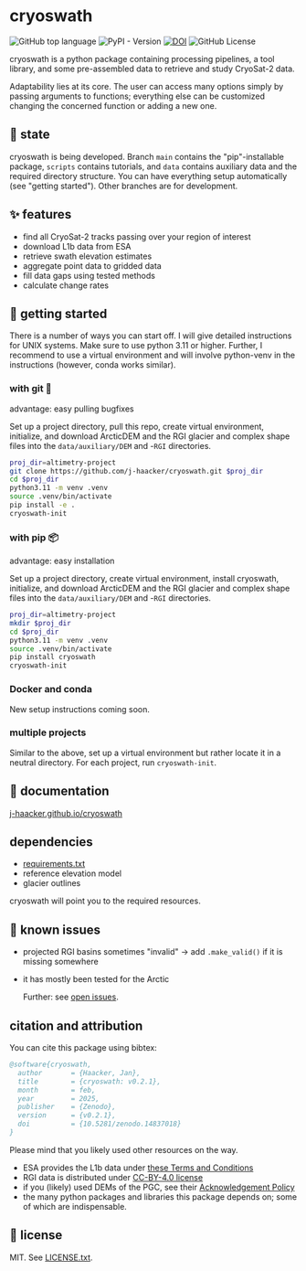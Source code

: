 # cryoswath

![GitHub top language](https://img.shields.io/github/languages/top/j-haacker/cryoswath)
![PyPI - Version](https://img.shields.io/pypi/v/cryoswath)
[![DOI](https://zenodo.org/badge/DOI/10.5281/zenodo.14837018.svg)](https://doi.org/10.5281/zenodo.14837018)
![GitHub License](https://img.shields.io/github/license/j-haacker/cryoswath)

cryoswath is a python package containing processing pipelines, a tool
library, and some pre-assembled data to retrieve and study CryoSat-2
data.

Adaptability lies at its core. The user can access many options simply
by passing arguments to functions; everything else can be customized
changing the concerned function or adding a new one.

## 🌱 state

cryoswath is being developed. Branch `main` contains the
"pip"-installable package, `scripts` contains tutorials, and `data`
contains auxiliary data and the required directory structure. You can
have everything setup automatically (see "getting started"). Other
branches are for development.

## ✨ features

- find all CryoSat-2 tracks passing over your region of interest
- download L1b data from ESA
- retrieve swath elevation estimates
- aggregate point data to gridded data
- fill data gaps using tested methods
- calculate change rates

## 🚀 getting started

There is a number of ways you can start off. I will give detailed
instructions for UNIX systems. Make sure to use python 3.11 or higher.
Further, I recommend to use a virtual environment and will involve
python-venv in the instructions (however, conda works similar).

### with git 🐙

advantage: easy pulling bugfixes

Set up a project directory, pull this repo, create virtual
environment, initialize, and download ArcticDEM and the RGI glacier and complex
shape files into the `data/auxiliary/DEM` and -`RGI` directories.

```sh
proj_dir=altimetry-project
git clone https://github.com/j-haacker/cryoswath.git $proj_dir
cd $proj_dir
python3.11 -m venv .venv
source .venv/bin/activate
pip install -e .
cryoswath-init
```

### with pip 📦

advantage: easy installation

Set up a project directory, create virtual environment, install
cryoswath, initialize, and download ArcticDEM and the RGI glacier and
complex shape files into the `data/auxiliary/DEM` and -`RGI`
directories.

```sh
proj_dir=altimetry-project
mkdir $proj_dir
cd $proj_dir
python3.11 -m venv .venv
source .venv/bin/activate
pip install cryoswath
cryoswath-init
```

### Docker and conda

New setup instructions coming soon.

### multiple projects

Similar to the above, set up a virtual environment but rather locate it
in a neutral directory. For each project, run `cryoswath-init`.

## 📖 documentation

[j-haacker.github.io/cryoswath](https://j-haacker.github.io/cryoswath/)

## dependencies

- [requirements.txt](https://github.com/j-haacker/cryoswath/blob/main/requirements.txt)
- reference elevation model
- glacier outlines

cryoswath will point you to the required resources.

## 🐛 known issues

- projected RGI basins sometimes "invalid"
    -> add `.make_valid()` if it is missing somewhere
- it has mostly been tested for the Arctic

  Further: see [open issues](https://github.com/j-haacker/cryoswath/issues).

## citation and attribution

You can cite this package using bibtex:

```bibtex
@software{cryoswath,
  author       = {Haacker, Jan},
  title        = {cryoswath: v0.2.1},
  month        = feb,
  year         = 2025,
  publisher    = {Zenodo},
  version      = {v0.2.1},
  doi          = {10.5281/zenodo.14837018}
}
```

Please mind that you likely used other resources on the way.

- ESA provides the L1b data under [these Terms and Conditions](https://github.com/j-haacker/cryoswath/blob/main/data/L1b/Terms-and-Conditions-for-the-use-of-ESA-Data.pdf)
- RGI data is distributed under [CC-BY-4.0 license](https://creativecommons.org/licenses/by/4.0/)
- if you (likely) used DEMs of the PGC, see their [Acknowledgement Policy](https://www.pgc.umn.edu/guides/user-services/acknowledgement-policy/)
- the many python packages and libraries this package depends on; some of which are indispensable.

## 📜 license

MIT. See [LICENSE.txt](https://github.com/j-haacker/cryoswath/blob/main/LICENSE.txt).
